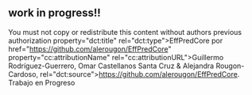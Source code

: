 ## work in progress!!
You must not copy or redistribute this content without authors previous authorization
<a>property="dct:title" rel="dct:type">EffPredCore</span> por href="https://github.com/alerougon/EffPredCore" property="cc:attributionName" rel="cc:attributionURL">Guillermo Rodríguez-Guerrero, Omar Castellanos Santa Cruz & Alejandra Rougon-Cardoso,  rel="dct:source">https://github.com/alerougon/EffPredCore</a>.
Trabajo en Progreso
